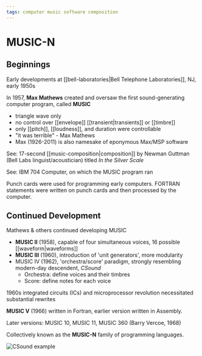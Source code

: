 ```yaml
---
tags: computer music software composition
---
```


# MUSIC-N

## Beginnings

Early developments at [[bell-laboratories|Bell Telephone Laboratories]], NJ, early 1950s

In 1957, **Max Mathews** created and oversaw the first sound-generating computer program, called **MUSIC**

- triangle wave only
- no control over [[envelope]] [[transient|transients]] or [[timbre]]
- only [[pitch]], [[loudness]], and duration were controllable
- "it was terrible" - Max Mathews
- Max (1926-2011) is also namesake of eponymous Max/MSP software

See: 17-second [[music-composition|composition]] by Newman Guttman (Bell Labs linguist/acoustician) titled _In the Silver Scale_

See: IBM 704 Computer, on which the MUSIC program ran

Punch cards were used for programming early computers. FORTRAN statements were written on punch cards and then processed by the computer.

## Continued Development

Mathews & others continued developing MUSIC

- **MUSIC II** (1958), capable of four simultaneous voices, 16 possible [[waveform|waveforms]]
- **MUSIC III** (1960), introduction of 'unit generators', more modularity
- MUSIC IV (1962), 'orchestra/score' paradigm, strongly resembling modern-day descendent, _CSound_
  - Orchestra: define voices and their timbres
  - Score: define notes for each voice

1960s integrated circuits (ICs) and microprocessor revolution necessitated substantial rewrites

**MUSIC V** (1966) written in Fortran, earlier version written in Assembly.

Later versions: MUSIC 10, MUSIC 11, MUSIC 360 (Barry Vercoe, 1968)

Collectively known as the **MUSIC-N** family of programming languages.

![CSound example](../public/attachments/csound-example.png)

